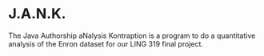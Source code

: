 # J.A.N.K.
The Java Authorship aNalysis Kontraption is a program to do a quantitative analysis of the Enron dataset for our LING 319 final project.
